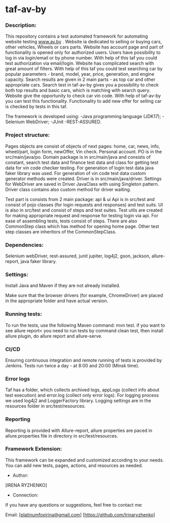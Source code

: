 # taf-av-by
### Description:

This repository contains a test automated framework for automating website testing www.av.by . 
Website ia dedicated to selling or buying cars, other vehicles, Wheels or cars parts. Website has account page and part 
of functionality is opened only for authorized users. Users have possibility to log in via login/email or by phone number.
With help of this taf you could test authorization via email/login.
Website has complicated search with great amount of filters. With help of this taf you could test searching car by 
popular parameters - brand, model, year, price, generation, and engine capacity. Search results are given in 2 main
parts - as top car and other appropriate cars. Search test in taf-av-by gives you a possibility to check both 
top results and basic cars, which is matching with search query.
Website give the opportunity to check car vin code. With help of taf-av-by you can test this functionality. 
Functionality to add new offer for selling car is checked by tests in this taf.

The framework is developed using:
-Java programming language (JDK17);
-Selenium WebDriver;
-JUnit
-REST-ASSURED.

### Project structure:
Pages objects are consist of objects of next pages: home, car, news, info, wheel/part, login form,
newOffer, Vin check. Personal account. PO is in the src/main/java/po.
Domain package is in src/main/java and consists of constant, search test data and finance test data and class for 
getting test data for vin code checker testing. For generation of login test data java faker library was used. 
For generation of vin code test data custom generator methods were created.
Driver is in src/main/java/driver. Settings for WebDriver are saved in Driver JavaClass with using Singleton pattern.
Driver class contains also custom method for driver waiting.

Test part is consists from 2 main package: api & ui
Api is in src/test and consist of pojo classes (for login requests and responses) and test suits.
UI is also in src/test and consist of steps and test suites. Test utils are created for making appropriate request and 
response for testing login via api. For ease of assembling tests, tests consist of steps. There are also CommonStep
class which has method for opening home page. Other test step classes are inheritors of the CommonStepClass.

### Dependencies:

Selenium webDriver, rest-assured, junit jupiter, log4j2, gson, jackson, allure-report, java faker library.

### Settings:

Install Java and Maven if they are not already installed.

Make sure that the browser drivers (for example, ChromeDriver) are placed in the appropriate folder and have actual 
version.

### Running tests:

To run the tests, use the following Maven command: mvn test.
if you want to see allure report< you need to run tests by command clean test, then install allure plugin, 
do allure report and allure-serve.

### CI/CD

Ensuring continuous integration and remote running of tests is provided by Jenkins. Tests run twice a day - 
at 8:00 and 20:00 (Minsk time).

### Error logs
Taf has a <logs> folder, which collects archived logs, appLogs (collect info about test execution) and error.log 
(collect only error logs). For logging process we used log4j2 and LoggerFactory library. Logging settings are in
the resources folder in src/test/resources.

### Reporting
Reporting is provided with Allure-report, allure properties are paced in allure.properties file in <resources> directory
in src/test/resources.


### Framework Extension:

This framework can be expanded and customized according to your needs. You can add new tests, pages, actions, and
resources as needed.

* Author:

[IRENA RYZHENKO]

* Connection:

If you have any questions or suggestions, feel free to contact me:

Email: [platinumfoxirina@gmail.com]
[https://github.com/Irinaryzhenko]





